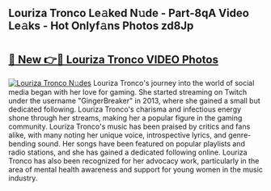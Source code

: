 ## Louriza Tronco Le𝚊ked N𝚞de - Part-8qA Video Le𝚊ks - Hot Onlyf𝚊ns Photos zd8Jp

# <h2><a href="http://ac48707.deff.icu/?id=Louriza+Tronco">🔗 New 👉🔴 Louriza Tronco VIDEO Photos</a></h2>

[![Louriza Tronco N𝚞des](https://i.imgur.com/rIISA9y.gif)](http://ac48707.deff.icu/?id=Louriza+Tronco)
Louriza Tronco's journey into the world of social media began with her love for gaming. She started streaming on Twitch under the username "GingerBreaker" in 2013, where she gained a small but dedicated following. Louriza Tronco's charisma and infectious energy shone through her streams, making her a popular figure in the gaming community. Louriza Tronco's music has been praised by critics and fans alike, with many noting her unique voice, introspective lyrics, and genre-bending sound. Her songs have been featured on popular playlists and radio stations, and she has gained a dedicated following online. Louriza Tronco has also been recognized for her advocacy work, particularly in the area of mental health awareness and support for young women in the music industry.
